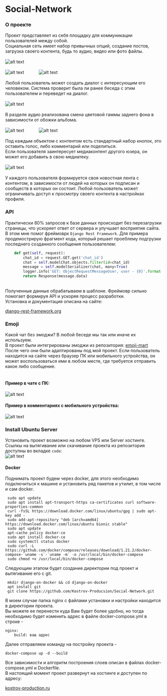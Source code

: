 # Social-Network
### О проекте
Проект представляет из себя площадку для коммуникации пользователей между собой.<br>
Социальная сеть имеет набор привычных опций, создание постов, загрузка своего контента, будь то аудио, видео или фото файлы.
<br>
<br>
![alt text](screenshots/добавление_фото.png)
<br>
<br>
![alt text](screenshots/галлерея.jpg) &nbsp;&nbsp;&nbsp;&nbsp;&nbsp;&nbsp;&nbsp;&nbsp;&nbsp;&nbsp; ![alt text](screenshots/пост.jpg) 
<br>
<br>
Любой пользователь может создать диалог с интересующим его человеком. Система проверит была ли ранее беседа с этим пользователем и переведет на диалог.
<br>
<br>
![alt text](screenshots/чат.jpg)
<br>
<br>
В разделе аудио реализована смена цветовой гаммы заднего фона в зависимости от обожки альбома.
<br>
<br>
![alt text](screenshots/аудио1.jpg) &nbsp;&nbsp;&nbsp;&nbsp;&nbsp;&nbsp;&nbsp;&nbsp;&nbsp;&nbsp; ![alt text](screenshots/аудио2.jpg) 
<br>
<br>
Под каждым объектом с контентом есть стандартный набор кнопок, это оставить голос, либо комментарий или поделиться.<br>
Если пользователя заинтересует медиаконтент другого юзера, он может его добавить в свою медиатеку.
<br>
<br>
![alt text](screenshots/like_comment.jpg)
<br>
<br>
У каждого пользователя формируется своя новостная лента с контентом, в зависимости от людей на которых он подписан и сообществ в которых он состоит. Любой пользователь может ограничивать доступ к просмотру своего контента в настройках профиля.
### API
Практически 80% запросов к базе данных происходит без перезагрузки страницы, что ускоряет ответ от сервера и улучшает восприятие сайта.
В этом мне помог фреймоврк `Django Rest Framework`.
Для примера продемострирую фрагмент кода, который решает проеблему подгрузки последнего созданного сообщения пользователем:<br>
```python
    def get(self, request):
        chat_id = request.GET.get('chat_id')
        chat = self.modelChat.objects.filter(id=chat_id)
        message = self.modelSerializer(chat, many=True)
        logger.info('GET: ObjectRequestMessageUser, user - {0}'.format(request.user.email))
        return Response(message.data)
```
<br>
Полученные данные обрабатываем в шаблоне. Фреймовр сильно помогает формируя API и ускоряя процесс разработки.<br>
Установка и документация описана на сайте:

[django-rest-framework.org](https://www.django-rest-framework.org/)

### Emoji
Какой чат без эмоджи? В любой беседе мы так или иначе их используем.<br>
В проект были интегрированы эмоджи из репозитория: [emoji-mart](https://github.com/missive/emoji-mart) <br>
После чего они были адаптированы под мой проект. Если пользователь находится на сайте через браузер ПК или мобильного устройства, 
он может воспользоваться ими в любом месте, где требуется отправить какое либо сообщение. 
<br>
<br>
#### Пример в чате с ПК:

![alt text](screenshots/эмоджи_пк.png) 

#### Пример в комментариях с мобильного устройства:

![alt text](screenshots/эмоджи_мб.jpg) 

### Install Ubuntu Server
Установить проект возможно на любом VPS или Server хостинге.<br>
Ссылкы на вытягивание или скачивание проекта из репозитория доступны во вкладке `code`:
<br>
![alt text](screenshots/гит.jpg) 
<br>
#### Docker
Поднимать проект будем через docker, для этого необходимо подключиться к машине 
и установить ряд пакетов и утилит, в том числе и сам docker.
<br>
```
 sudo apt update
 sudo apt install apt-transport-https ca-certificates curl software-properties-common
 curl -fsSL https://download.docker.com/linux/ubuntu/gpg | sudo apt-key add -
 sudo add-apt-repository "deb [arch=amd64] https://download.docker.com/linux/ubuntu bionic stable"
 sudo apt update
 apt-cache policy docker-ce
 sudo apt install docker-ce
 sudo systemctl status docker
 sudo curl -L https://github.com/docker/compose/releases/download/1.21.2/docker-compose-`uname -s`-`uname -m` -o /usr/local/bin/docker-compose
 sudo chmod +x /usr/local/bin/docker-compose
```
Следующим этапом будет создание директории под проект и вытягивание его с git.
<br>
```
 mkdir django-on-docker && cd django-on-docker
 apt install git
 git clone https://github.com/Kostrov-Producsion/Social-Network.git
```
В моем случае папка nginx с файлами установки и настройки находится в директории проекта. 
<br>
Вы можете ее перенести куда Вам будет более удобно, но тогда необходимо будет изменить адрес в файле docker-compose.yml в строке -
<br>
```
nginx:
    build: ваш адрес
```
Далее отправляем команду на постройку проекта - 
<br>
```
docker-compose up -d --build
```
Все зависимости и алгоритм построения слоев описан в файлах docker-compose.yml и Dockerfile.
<br>
В настоящий момент проект развернут на хостинге и доступен по адресу:

[kostrov-production.ru](http://kostrov-production.ru/)
